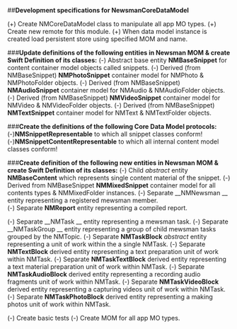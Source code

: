##__Development specifications for NewsmanCoreDataModel__

(+) Create NMCoreDataModel class to manipulate all app MO types.
(+) Create new remote for this module.
(+) When data model instance is created load persistent store using specified MOM and name.

###__Update definitions of the following entities in Newsman MOM & create Swift Definition of its classes:__ 
(-) Abstract base entity __NMBaseSnippet__ for content container model objects called snippets.
(-) Derived (from NMBaseSnippet) __NMPhotoSnippet__ container model for NMPhoto & NMPhotoFolder objects.
(-) Derived (from NMBaseSnippet) __NMAudioSnippet__ container model for NMAudio & NMAudioFolder objects.
(-) Derived (from NMBaseSnippet) __NMVideoSnippet__ container model for NMVideo & NMVideoFolder objects.
(-) Derived (from NMBaseSnippet) __NMTextSnippet__  container model for NMText  & NMTextFolder  objects.

###__Create the definitions of the following Core Data Model protocols:__
(-)__NMSnippetRepresentable__ to which all snippet classes conform!
(-)__NMSnippetContentRepresentable__ to which all internal content model classes conform!

###__Create definition of the following new entities in Newsman MOM & create Swift Definition of its classes:__
(-) Child _abstract_ entity __NMBaseContent__ which represents single content material of the snippet. 
(-) Derived from NMBaseSnippet  __NMMixedSnippet__ container model for all contents types & NMMixedFolder instances.
(-) Separate __NMNewsman __ entity representing a registered mewsman member.  
(-) Separate __NMReport__ entity representing a compiled report.

(-) Separate __NMTask __ entity representing a mewsman task.
(-) Separate __NMTaskGroup __ entity representing a group of child mewsman tasks grouped by the NMTopic.
(-) Separate __NMTaskBlock__ _abstract_ entity representing a unit of work within the a single NMTask.
(-) Separate __NMTextBlock__ derived entity representing a text preparation unit of work within NMTask.
(-) Separate __NMTaskTextBlock__ derived entity representing a text material preparation unit of work within NMTask.
(-) Separate __NMTaskAudioBlock__ derived entity representing a recording audio fragments unit of work within NMTask.
(-) Separate __NMTaskVideoBlock__ derived entity representing a capturing videos unit of work within NMTask.
(-) Separate __NMTaskPhotoBlock__ derived entity representing a making photos unit of work within NMTask.


(-) Create basic tests 
(-) Create MOM for all app MO types.
